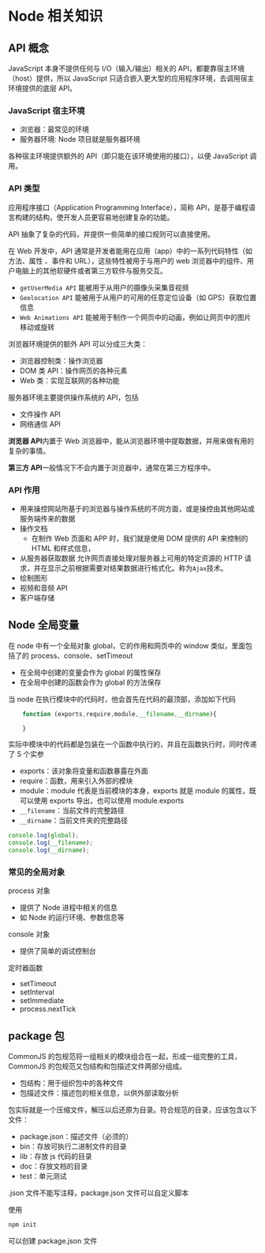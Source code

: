 # Node 相关知识

## API 概念

JavaScript 本身不提供任何与 I/O（输入/输出）相关的 API，都要靠宿主环境（host）提供，所以 JavaScript 只适合嵌入更大型的应用程序环境，去调用宿主环境提供的底层 API。

### JavaScript 宿主环境

- 浏览器：最常见的环境
- 服务器环境: Node 项目就是服务器环境

各种宿主环境提供额外的 API（即只能在该环境使用的接口），以便 JavaScript 调用。

### API 类型

应用程序接口（Application Programming Interface），简称 API，是基于编程语言构建的结构，使开发人员更容易地创建复杂的功能。

API 抽象了复杂的代码，并提供一些简单的接口规则可以直接使用。

在 Web 开发中，API 通常是开发者能用在应用（app）中的一系列代码特性（如 方法、属性 、事件和 URL），这些特性被用于与用户的 web 浏览器中的组件、用户电脑上的其他软硬件或者第三方软件与服务交互。

- `getUserMedia API` 能被用于从用户的摄像头采集音视频
- `Geolocation API` 能被用于从用户的可用的任意定位设备（如 GPS）获取位置信息
- `Web Animations API` 能被用于制作一个网页中的动画，例如让网页中的图片移动或旋转

浏览器环境提供的额外 API 可以分成三大类：

- 浏览器控制类：操作浏览器
- DOM 类 API：操作网页的各种元素
- Web 类：实现互联网的各种功能

服务器环境主要提供操作系统的 API，包括

- 文件操作 API
- 网络通信 API

**浏览器 API**内置于 Web 浏览器中，能从浏览器环境中提取数据，并用来做有用的复杂的事情。

**第三方 API**一般情况下不会内置于浏览器中，通常在第三方程序中。

### API 作用

- 用来操控网站所基于的浏览器与操作系统的不同方面，或是操控由其他网站或服务端传来的数据
- 操作文档
  - 在制作 Web 页面和 APP 时，我们就是使用 DOM 提供的 API 来控制的 HTML 和样式信息，
- 从服务器获取数据 允许网页直接处理对服务器上可用的特定资源的 HTTP 请求，并在显示之前根据需要对结果数据进行格式化。称为`Ajax`技术。
- 绘制图形
- 视频和音频 API
- 客户端存储

## Node 全局变量

在 node 中有一个全局对象 global，它的作用和网页中的 window 类似，里面包括了的 process、console、setTimeout

- 在全局中创建的变量会作为 global 的属性保存
- 在全局中创建的函数会作为 global 的方法保存

当 node 在执行模块中的代码时，他会首先在代码的最顶部，添加如下代码

```js
    function (exports,require,module,__filename,__dirname){

    }
```

实际中模块中的代码都是包装在一个函数中执行的，并且在函数执行时，同时传递了 5 个实参

- exports：该对象将变量和函数暴露在外面
- require：函数，用来引入外部的模块
- module：module 代表是当前模块的本身，exports 就是 module 的属性，既可以使用 exports 导出，也可以使用 module.exports
- `__filename`：当前文件的完整路径
- `__dirname`：当前文件夹的完整路径

```js
console.log(global);
console.log(__filename);
console.log(__dirname);
```

### 常见的全局对象

process 对象

- 提供了 Node 进程中相关的信息
- 如 Node 的运行环境、参数信息等

console 对象

- 提供了简单的调试控制台

定时器函数

- setTimeout
- setInterval
- setImmediate
- process.nextTick

## package 包

CommonJS 的包规范将一组相关的模块组合在一起，形成一组完整的工具，CommonJS 的包规范又包结构和包描述文件两部分组成。

- 包结构：用于组织包中的各种文件
- 包描述文件：描述包的相关信息，以供外部读取分析

包实际就是一个压缩文件，解压以后还原为目录。符合规范的目录，应该包含以下文件：

- package.json：描述文件（必须的）
- bin：存放可执行二进制文件的目录
- lib：存放 js 代码的目录
- doc：存放文档的目录
- test：单元测试

.json 文件不能写注释，package.json 文件可以自定义脚本

使用

```bash
npm init
```

可以创建 package.json 文件
